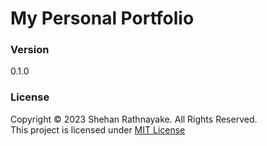 # My Personal Portfolio

### Version
0.1.0

### License
Copyright &copy; 2023 Shehan Rathnayake. All Rights Reserved.<br>
This project is licensed under [MIT License](License.txt)